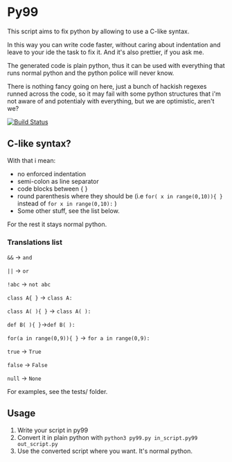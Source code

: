 # Py99
This script aims to fix python by allowing to use a C-like syntax.

In this way you can write code faster, without caring about indentation and leave to your ide the task to fix it. And it's also prettier, if you ask me.

The generated code is plain python, thus it can be used with everything that runs normal python and the python police will never know.

There is nothing fancy going on here, just a bunch of hackish regexes runned across the code, so it may fail with some python structures that i'm not aware of and potentialy with everything, but we are optimistic, aren't we?

[![Build Status](https://travis-ci.org/riccardobl/py99.svg?branch=master)](https://travis-ci.org/riccardobl/py99)

##  C-like syntax?
With that i mean:

- no enforced indentation
- semi-colon as line separator
- code blocks between { }
- round parenthesis where they should be  (i.e `for( x in range(0,10)){ }` instead of `for x in range(0,10):` )
- Some other stuff, see the list below.

For the rest it stays normal python. 


### Translations list
`&&` -> `and`

`||` -> `or`

`!abc` -> `not abc`

`class A{ }` -> `class A:`

`class A( ){ }` -> `class A( ):`

`def B( ){ }`->`def B( ):`

`for(a in range(0,9)){ }` -> `for a in range(0,9):`

`true` -> `True`

`false` -> `False`

`null` -> `None`

For examples, see the tests/ folder.


## Usage
1. Write your script in py99
2. Convert it in plain python with `python3 py99.py in_script.py99 out_script.py` 
3. Use the converted script where you want. It's normal python.

